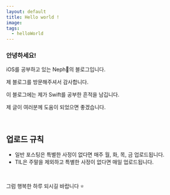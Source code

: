 ```yaml
---
layout: default
title: Hello world !
image:
tags:
  - helloWorld
---
```

### 안녕하세요!

iOS를 공부하고 있는 Neph🌱의 블로그입니다.

제 블로그를 방문해주셔서 감사합니다.

이 블로그에는 제가 Swift를 공부한 흔적을 남깁니다.

제 글이 여러분께 도움이 되었으면 좋겠습니다.  

<br/>

## 업로드 규칙

- 일반 포스팅은 특별한 사정이 없다면 매주 월, 화, 목, 금 업로드됩니다.
- TIL은 주말을 제외하고 특별한 사정이 없다면 매일 업로드됩니다.

<br/>

그럼 행복한 하루 되시길 바랍니다 ⭐️

